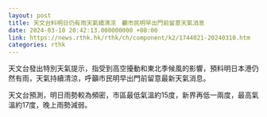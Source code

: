 ```yaml
---
layout: post
title: 天文台料明日仍有雨天氣續清涼　籲市民明早出門前留意天氣消息
date: 2024-03-10 20:42:13.000000000 +08:00
link: https://news.rthk.hk/rthk/ch/component/k2/1744021-20240310.htm
categories: rthk
---
```


天文台發出特別天氣提示，指受到高空擾動和東北季候風的影響，預料明日本港仍然有雨，天氣持續清涼，呼籲市民明早出門前留意最新天氣消息。

天文台預測，明日雨勢較為頻密，市區最低氣溫約15度，新界再低一兩度，最高氣溫約17度，晚上雨勢減弱。
